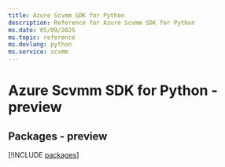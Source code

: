 ```yaml
---
title: Azure Scvmm SDK for Python
description: Reference for Azure Scvmm SDK for Python
ms.date: 05/09/2025
ms.topic: reference
ms.devlang: python
ms.service: scvmm
---
```

# Azure Scvmm SDK for Python - preview
## Packages - preview
[!INCLUDE [packages](scvmm-index.md)]